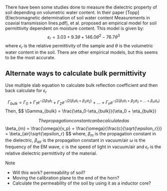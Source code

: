 There have been some studies done to measure the dielectric property of soil depending on volumetric water content. In their paper [Topp](Electromagnetic determination of soil water content Measurements in coaxial transmission lines.pdf), et al. proposed an empirical model for soil permittivity dependent on moisture content. This model is given by:
$$
	\epsilon_r = 3.03 + 9.3\theta + 146.0\theta^2 -76.7\theta^3
$$
where $\epsilon_r$ is the relative permittivity of the sample and $\theta$ is the volumetric water content in the soil. There are other empirical models, but this seems to be the most accurate.

## Alternate ways to calculate bulk permittivity

Use multiple slab equation to calculate bulk reflection coefficient and then back calculate for $\epsilon_r$ 

$$
\Gamma_{bulk} = \Gamma_0 + \Gamma_1e^{-j2\beta_1d_1} + \Gamma_2e^{-j2(\beta_1d_1+\beta_2d_2)} + ... + \Gamma_ne^{-j2(\beta_1d_1+\beta_2d_2 + ... + \beta_n d_n)}
$$
Then, 
$$
\Gamma_{bulk} = \frac{\eta_0-\eta_{bulk}}{\eta_0 + \eta_{bulk}}

$$
The propagation constant can be calculated as 
$$
	\beta_{m} = \frac{\omega}{v_p}
				= \frac{\omega}{\frac{c}{\sqrt{\epsilon_r}}}
				= \beta_{air}\sqrt{\epsilon_r}
$$
where,
$\beta_m$ is the propagation constant in the dielectric,
$\beta_{air}$ is the propagation constant in vacuum/air
$\omega$ is the frequency of the EM wave,
$c$ is the speed of light in vacuum/air and 
$\epsilon_r$ is the relative dielectric permittivity of the material.


> [!NOTE] 
> - Will this work? permeability of soil?
> - Moving the calibration plane to the end of the horn?
> - Calculate the permeability of the soil by using it as a inductor core?





